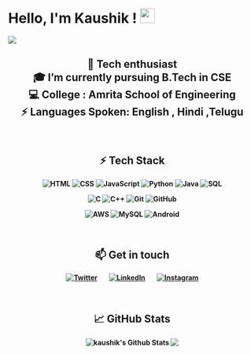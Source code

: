 # Hello, I'm Kaushik ! <img src="https://raw.githubusercontent.com/MartinHeinz/MartinHeinz/master/wave.gif" width="30px">
![](https://github.com/halfrost/halfrost/blob/master/icons/header_.png)

<h2 ><div align="center" width="50" >
🔭 Tech enthusiast<br>
🎓 I’m currently pursuing<b> B.Tech in CSE</b><br>
💻 <b>College</b> : Amrita School of Engineering<br>
⚡ <b>Languages Spoken:  English , Hindi ,Telugu<br>
</div></h2>
<br>
<div align="center" width="50">
 
## ⚡ Tech Stack

![HTML](https://img.shields.io/badge/HTML5-E34F26?style=for-the-badge&logo=html5&logoColor=white) ![CSS](https://img.shields.io/badge/CSS-239120?&style=for-the-badge&logo=css3&logoColor=white) ![JavaScript](https://img.shields.io/badge/JavaScript-F7DF1E?style=for-the-badge&logo=javascript&logoColor=black) ![Python](https://img.shields.io/badge/-Python-000?style=for-the-badge&logo=python) ![Java](https://img.shields.io/badge/Java-ED8B00?style=for-the-badge&logo=java&logoColor=white) ![SQL](https://img.shields.io/badge/-SQL-000?style=for-the-badge&logo=MySQL&logoColor=4479A1)



<img alt="C" src="https://img.shields.io/badge/c-%2300599C.svg?style=for-the-badge&logo=c&logoColor=white"/> ![C++](https://img.shields.io/badge/c++-%2300599C.svg?style=for-the-badge&logo=c%2B%2B&logoColor=white)
<img alt="Git" src="https://img.shields.io/badge/git-%23F05033.svg?style=for-the-badge&logo=git&logoColor=white"/>
<img alt="GitHub" src="https://img.shields.io/badge/github-%23121011.svg?style=for-the-badge&logo=github&logoColor=white"/>

![AWS](https://img.shields.io/badge/AWS-%23FF9900.svg?style=for-the-badge&logo=amazon-aws&logoColor=white)
<img alt="MySQL" src="https://img.shields.io/badge/mysql-%2300f.svg?style=for-the-badge&logo=mysql&logoColor=white"/>
<img alt="Android" src="https://img.shields.io/badge/Android-3DDC84?style=for-the-badge&logo=android&logoColor=white" />

</div>
<br>

<div align="center" width="50">

## 📫 Get in touch
 

[<img alt="Twitter" src="https://img.shields.io/badge/_Kaushik_reddy-%231DA1F2.svg?style=for-the-badge&logo=Twitter&logoColor=white"/>][twitter]&nbsp;&nbsp;&nbsp;&nbsp;&nbsp;&nbsp;
[<img alt="LinkedIn" src="https://img.shields.io/badge/linkedin-%230077B5.svg?style=for-the-badge&logo=linkedin&logoColor=white"/>][linkedin]&nbsp;&nbsp;&nbsp;&nbsp;&nbsp;&nbsp;
[<img alt="Instagram" src="https://img.shields.io/badge/___kaushik__reddy___-%23E4405F.svg?style=for-the-badge&logo=Instagram&logoColor=white"/>][instagram]

<br>

## &#x1f4c8; GitHub Stats
[](https://raw.githubusercontent.com/github/explore/80688e429a7d4ef2fca1e82350fe8e3517d3494d/topics/visual-studio-code/visual-studio-code.png)

<p align="center">
<img align="center" src="https://github-readme-stats.vercel.app/api?username=kaushiksiddavarapu&show_icons=true&count_private=true&include_all_commits=true&theme=calm&line_height=19" alt="kaushik's Github Stats" />
<img align="center" src="https://github-readme-stats.vercel.app/api/top-langs/?username=kaushiksiddavarapu&hide_langs_below=1&theme=calm&layout=compact" />
</p>

</div>

[course]:  https://github.com/
[twitter]: https://twitter.com/_Kaushik_reddy
[instagram]: https://www.instagram.com/___kaushik__reddy___/
[linkedin]: https://www.linkedin.com/in/kaushiksiddavarapu/

[webdevplaylist]: /
[jsplaylist]: https://code.visualstudio.com/
[cssplaylist]: https://code.visualstudio.com/
[reactplaylist]: https://code.visualstudio.com/
